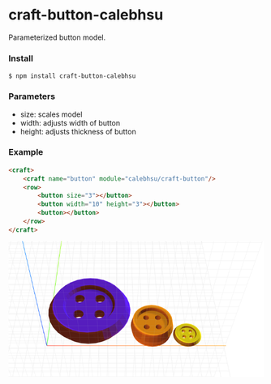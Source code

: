 # craft-button-calebhsu

Parameterized button model.

### Install
    $ npm install craft-button-calebhsu

### Parameters
- size: scales model
- width: adjusts width of button
- height: adjusts thickness of button

### Example
```html
<craft>
    <craft name="button" module="calebhsu/craft-button"/>
    <row>
        <button size="3"></button>
        <button width="10" height="3"></button>
        <button></button>
    </row>
</craft>
```

![example](example.png)
